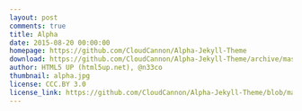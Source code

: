 ```yaml
---
layout: post
comments: true
title: Alpha
date: 2015-08-20 00:00:00
homepage: https://github.com/CloudCannon/Alpha-Jekyll-Theme
download: https://github.com/CloudCannon/Alpha-Jekyll-Theme/archive/master.zip
author: HTML5 UP (html5up.net), @n33co
thumbnail: alpha.jpg
license: CCC.BY 3.0
license_link: https://github.com/CloudCannon/Alpha-Jekyll-Theme/blob/master/LICENSE.txt
---
```

